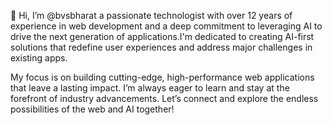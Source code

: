 👋 Hi, I’m @bvsbharat
a passionate technologist with over 12 years of experience in web development and a deep commitment to leveraging AI to drive the next generation of applications.I'm dedicated to creating AI-first solutions that redefine user experiences and address major challenges in existing apps.

My focus is on building cutting-edge, high-performance web applications that leave a lasting impact. I’m always eager to learn and stay at the forefront of industry advancements. Let’s connect and explore the endless possibilities of the web and AI together!
